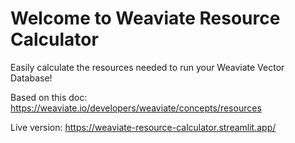 # Welcome to Weaviate Resource Calculator

Easily calculate the resources needed to run your Weaviate Vector Database!

Based on this doc: https://weaviate.io/developers/weaviate/concepts/resources

Live version: https://weaviate-resource-calculator.streamlit.app/
